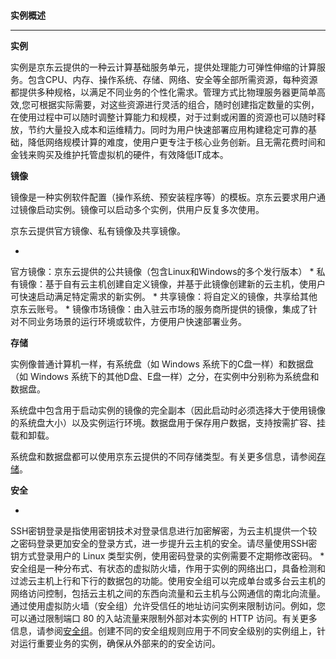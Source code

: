 ###

**实例概述**

****

**实例**

实例是京东云提供的一种云计算基础服务单元，提供处理能力可弹性伸缩的计算服务。包含CPU、内存、操作系统、存储、网络、安全等全部所需资源，每种资源都提供多种规格，以满足不同业务的个性化需求。管理方式比物理服务器更简单高效,您可根据实际需要，对这些资源进行灵活的组合，随时创建指定数量的实例，在使用过程中可以随时调整计算能力和规模，对于过剩或闲置的资源也可以随时释放，节约大量投入成本和运维精力。同时为用户快速部署应用构建稳定可靠的基础，降低网络规模计算的难度，使用户更专注于核心业务创新。且无需花费时间和金钱来购买及维护托管虚拟机的硬件，有效降低IT成本。

**镜像**

镜像是一种实例软件配置（操作系统、预安装程序等）的模板。京东云要求用户通过镜像启动实例。镜像可以启动多个实例，供用户反复多次使用。

京东云提供官方镜像、私有镜像及共享镜像。

* 
官方镜像：京东云提供的公共镜像（包含Linux和Windows的多个发行版本）
* 
私有镜像：基于自有云主机创建自定义镜像，并基于此镜像创建新的云主机，使用户可快速启动满足特定需求的新实例。
* 
共享镜像：将自定义的镜像，共享给其他京东云账号。
* 
镜像市场镜像：由入驻云市场的服务商所提供的镜像，集成了针对不同业务场景的运行环境或软件，方便用户快速部署业务。

**存储**

实例像普通计算机一样，有系统盘（如 Windows 系统下的C盘一样）和数据盘（如 Windows 系统下的其他D盘、E盘一样）之分，在实例中分别称为系统盘和数据盘。

系统盘中包含用于启动实例的镜像的完全副本（因此启动时必须选择大于使用镜像的系统盘大小）以及实例运行环境。数据盘用于保存用户数据，支持按需扩容、挂载和卸载。

系统盘和数据盘都可以使用京东云提供的不同存储类型。有关更多信息，请参阅[存储](https://www.jdcloud.com/help/detail/317/isCateLog/1)。

**安全**

* 
SSH密钥登录是指使用密钥技术对登录信息进行加密解密，为云主机提供一个较之密码登录更加安全的登录方式，进一步提升云主机的安全。请尽量使用SSH密钥方式登录用户的 Linux 类型实例，使用密码登录的实例需要不定期修改密码。
* 
安全组是一种分布式、有状态的虚拟防火墙，作用于实例的网络出口，具备检测和过滤云主机上行和下行的数据包的功能。使用安全组可以完成单台或多台云主机的网络访问控制，包括云主机之间的东西向流量和云主机与公网通信的南北向流量。通过使用虚拟防火墙（安全组）允许受信任的地址访问实例来限制访问。例如，您可以通过限制端口 80 的入站流量来限制外部对本实例的 HTTP 访问。有关更多信息，请参阅[安全组](https://www.jdcloud.com/help/detail/744/isCateLog/1)。创建不同的安全组规则应用于不同安全级别的实例组上，针对运行重要业务的实例，确保从外部来的的安全访问。